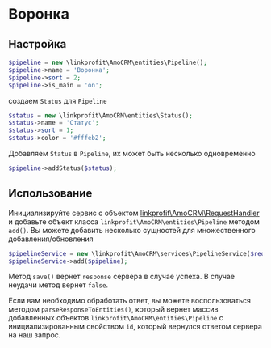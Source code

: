 # Воронка

## Настройка

```php
$pipeline = new \linkprofit\AmoCRM\entities\Pipeline();
$pipeline->name = 'Воронка';
$pipeline->sort = 2;
$pipeline->is_main = 'on';
```

создаем `Status` для `Pipeline`
```php
$status = new \linkprofit\AmoCRM\entities\Status();
$status->name = 'Статус';
$status->sort = 1;
$status->color = '#fffeb2';
```
Добавляем `Status` в `Pipeline`, их может быть несколько одновременно
```php
$pipeline->addStatus($status);
```

## Использование
Инициализируйте сервис с объектом [linkprofit\AmoCRM\RequestHandler](/docs/request.md) и добавьте объект класса `linkprofit\AmoCRM\entities\Pipeline` методом `add()`.
Вы можете добавить несколько сущностей для множественного добавления/обновления

```php
$pipelineService = new \linkprofit\AmoCRM\services\PipelineService($request);
$pipelineService->add($pipeline);
```

Метод `save()` вернет `response` сервера в случае успеха. В случае неудачи метод вернет `false`.

Если вам необходимо обработать ответ, вы можете воспользоваться методом `parseResponseToEntities()`, который вернет массив добавленных объектов `linkprofit\AmoCRM\entities\Pipeline` с инициализированным свойством `id`, который вернулся ответом сервера на наш запрос.

```